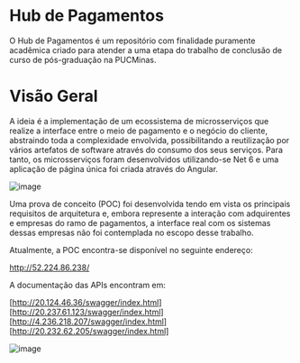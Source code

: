 # Hub de Pagamentos
O Hub de Pagamentos é um repositório com finalidade puramente acadêmica criado para atender a uma etapa do trabalho de conclusão de curso de pós-graduação na PUCMinas.

# Visão Geral
A ideia é a implementação de um ecossistema de microsserviços que realize a interface entre o meio de pagamento e o negócio do cliente, abstraindo toda a complexidade envolvida, possibilitando a reutilização por vários artefatos de software através do consumo dos seus serviços.
Para tanto, os microsserviços foram desenvolvidos utilizando-se Net 6 e uma aplicação de página única foi criada através do Angular.


![image](https://user-images.githubusercontent.com/48540242/195189478-f9194c17-7a84-47a2-853d-69f316bf6111.png)


Uma prova de conceito (POC) foi desenvolvida tendo em vista os principais requisitos de arquitetura e, embora represente a interação com adquirentes e empresas do ramo de pagamentos, a interface real com os sistemas dessas empresas não foi contemplada no escopo desse trabalho.

Atualmente, a POC encontra-se disponível no seguinte endereço:

http://52.224.86.238/

A documentação das APIs encontram em:

[http://20.124.46.36/swagger/index.html]
[http://20.237.61.123/swagger/index.html]
[http://4.236.218.207/swagger/index.html]
[http://20.232.62.205/swagger/index.html]


![image](https://user-images.githubusercontent.com/48540242/195924313-0a8cf3fb-b1a6-4ec8-9255-d8c515e10cbb.png)

